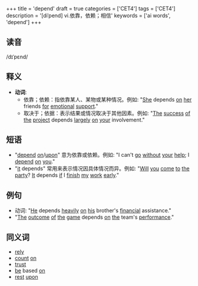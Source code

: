 +++
title = 'depend'
draft = true
categories = ['CET4']
tags = ['CET4']
description = '[diˈpend] vi.依靠，依赖；相信'
keywords = ['ai words', 'depend']
+++

## 读音
/dɪˈpɛnd/

## 释义
- **动词**:
  - 依靠；依赖：指依靠某人、某物或某种情况。例如: "[She](/zh/post/she/) depends [on](/zh/post/on/) [her](/zh/post/her/) friends [for](/zh/post/for/) [emotional](/zh/post/emotional/) [support](/zh/post/support/)."
  - 取决于；依据：表示结果或情况取决于其他因素。例如: "[The](/zh/post/the/) [success](/zh/post/success/) [of](/zh/post/of/) [the](/zh/post/the/) [project](/zh/post/project/) depends [largely](/zh/post/largely/) [on](/zh/post/on/) [your](/zh/post/your/) involvement."

## 短语
- "[depend](/zh/post/depend/) [on](/zh/post/on/)/[upon](/zh/post/upon/)" 意为依靠或依赖。例如: "I can't [go](/zh/post/go/) [without](/zh/post/without/) [your](/zh/post/your/) [help](/zh/post/help/); I [depend](/zh/post/depend/) [on](/zh/post/on/) [you](/zh/post/you/)."
- "[it](/zh/post/it/) depends" 常用来表示情况因具体情况而异。例如: "[Will](/zh/post/will/) [you](/zh/post/you/) [come](/zh/post/come/) [to](/zh/post/to/) [the](/zh/post/the/) [party](/zh/post/party/)? [It](/zh/post/it/) depends [if](/zh/post/if/) I [finish](/zh/post/finish/) [my](/zh/post/my/) [work](/zh/post/work/) [early](/zh/post/early/)."

## 例句
- 动词: "[He](/zh/post/he/) depends [heavily](/zh/post/heavily/) [on](/zh/post/on/) [his](/zh/post/his/) brother's [financial](/zh/post/financial/) assistance."
- "[The](/zh/post/the/) [outcome](/zh/post/outcome/) [of](/zh/post/of/) [the](/zh/post/the/) [game](/zh/post/game/) depends [on](/zh/post/on/) [the](/zh/post/the/) team's [performance](/zh/post/performance/)."

## 同义词
- [rely](/zh/post/rely/)
- [count](/zh/post/count/) [on](/zh/post/on/)
- [trust](/zh/post/trust/)
- [be](/zh/post/be/) based [on](/zh/post/on/)
- [rest](/zh/post/rest/) [upon](/zh/post/upon/)
